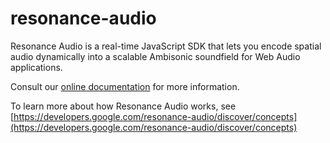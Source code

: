resonance-audio
===============

Resonance Audio is a real-time JavaScript SDK that lets you encode spatial audio dynamically into a scalable Ambisonic soundfield for Web Audio applications.

Consult our [online documentation](https://developers.google.com/resonance-audio/develop/web/getting-started) for more information.

To learn more about how Resonance Audio works, see
[https://developers.google.com/resonance-audio/discover/concepts](https://developers.google.com/resonance-audio/discover/concepts)
